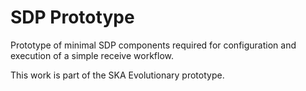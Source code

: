 # SDP Prototype

Prototype of minimal SDP components required for configuration and execution of
a simple receive workflow. 

This work is part of the SKA Evolutionary prototype.

